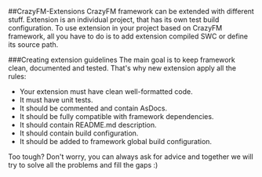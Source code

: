 ##CrazyFM-Extensions
CrazyFM framework can be extended with different stuff.
Extension is an individual project, that has its own test build configuration.
To use extension in your project based on CrazyFM framework, all you have to do is to add extension compiled SWC or define its source path.
 
###Creating extension guidelines
The main goal is to keep framework clean, documented and tested.
That's why new extension apply all the rules:

* Your extension must have clean well-formatted code.
* It must have unit tests.
* It should be commented and contain AsDocs.
* It should be fully compatible with framework dependencies.
* It should contain README.md description.
* It should contain build configuration.
* It should be added to framework global build configuration.
 
Too tough? Don't worry, you can always ask for advice and together we will try to solve all the problems and fill the gaps :) 